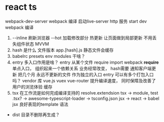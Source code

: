 # react ts

webpack-dev-server  webpack 编译  启动live-server http 服务  start  dev
webpack  编译

1. --inline 刷新浏览器  --hot 加载修改部分
    热更新 让页面做到局部更新 不用丢失组件状态 MVVM
2. hash   是什么
    文件版本  app.[hash].js
    静态文件会缓存
3. babelrc  presets env modules  干啥？
4. entry 多入口作用是啥？
    entry 从某个文件 require  import webpack  __require__
    单点入口， 组织起来一个依赖关系  业务经常改变， hash需要  通知客户端更新
    把几个月  永远不更新的文件 作为独立的入口
    entry 可以有多个打包入口吗？
    vendor 库   vue.js  vuex  vue-router
    提升编译速度， 同时保障及改善了用户的浏览体验  缓存
5. tsx 在工作流是如何完成编译支持的
    resolve.extendsion tsx -> module, test .tsx? -> awesome-typescript-loader -> tsconfig.json jsx -> react -> babel
    jsx 良好表现的template 语法
- dist 目录不删除再生成？ 